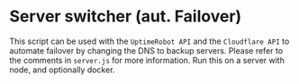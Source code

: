 # Server switcher (aut. Failover)
This script can be used with the `UptimeRobot API` and the `Cloudflare API` to automate failover by changing the DNS to backup servers.
Please refer to the comments in `server.js` for more information. Run this on a server with node, and optionally docker.
